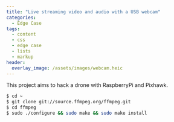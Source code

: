 ```yaml
---
title: "Live streaming video and audio with a USB webcam"
categories:
  - Edge Case
tags:
  - content
  - css
  - edge case
  - lists
  - markup
header:
  overlay_image: /assets/images/webcam.heic
---
```


This project aims to hack a drone with RaspberryPi and Pixhawk.


```bash
$ cd ~
$ git clone git://source.ffmpeg.org/ffmpeg.git
$ cd ffmpeg
$ sudo ./configure && sudo make && sudo make install
```
